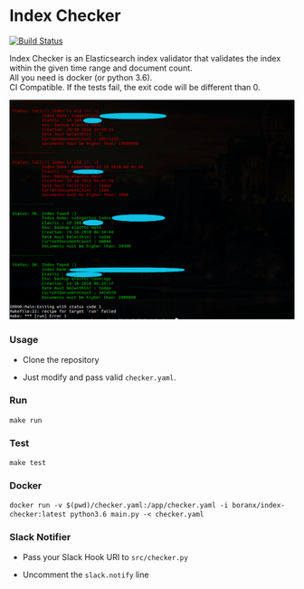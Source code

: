 # Index Checker

[![Build Status](https://api.travis-ci.org/boranx/index-checker.svg?branch=master)](https://travis-ci.org/boranx/index-checker)

Index Checker is an Elasticsearch index validator that validates the index within the given time range and document count.  
All you need is docker (or python 3.6).  
CI Compatible. If the tests fail, the exit code will be different than 0.  

<img src="img/index_checker.png?raw=true" width="720px">

### Usage

- Clone the repository

- Just modify and pass valid ```checker.yaml```.

### Run

```shell
make run
```

### Test

```shell
make test
```

### Docker

```shell
docker run -v $(pwd)/checker.yaml:/app/checker.yaml -i boranx/index-checker:latest python3.6 main.py -< checker.yaml
```

### Slack Notifier

- Pass your Slack Hook URI to ```src/checker.py```

- Uncomment the ```slack.notify``` line